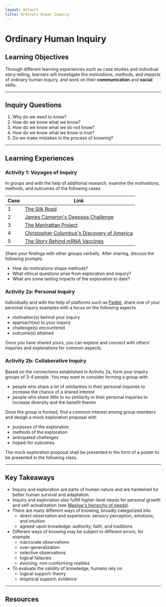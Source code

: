 ```yaml
---
layout: default
title: Ordinary Human Inquiry
---
```


# Ordinary Human Inquiry

## Learning Objectives

Through different learning experiences such as case studies and individual story-telling, learners will investigate the *motivations*, *methods*, and *impacts* of ordinary human inquiry, and work on their **communication** and **social** skills.

---

## Inquiry Questions

1. Why do we need to know?
2. How do we know what we know?
3. How do we know what we do not know?
4. How do we know what we know is true?
5. Do we make mistakes in the process of knowing?

---

## Learning Experiences

### Activity 1: Voyages of Inquiry

In groups and with the help of additional research, examine the motivations, methods, and outcomes of the following cases

|    Case    |    Link    |
| ---------- | ---------- |
| 1 | [The Silk Road](https://www.youtube.com/watch?v=vn3e37VWc0k&ab_channel=TED-Ed) |
| 2 | [James Cameron's Deepsea Challenge](https://www.youtube.com/watch?v=-8r_-79SjpA&ab_channel=NationalGeographic) |
| 3 | [The Manhattan Project](https://www.youtube.com/watch?v=4IqKdf6In_k&ab_channel=SciShow) |
| 4 | [Christopher Columbus's Discovery of America](https://www.youtube.com/watch?v=-E9T6UWaDRA&ab_channel=NativeAmericanHistory) |
| 5 | [The Story Behind mRNA Vaccines](https://www.youtube.com/watch?v=-3x4IMdeFdI&ab_channel=PennMedicine) |

Share your findings with other groups verbally. After sharing, discuss the following prompts:
- How do motivations shape methods?
- What ethical questions arise from exploration and inquiry?
- What are some lasting impacts of the exploration to date?

### Activity 2a: Personal Inquiry

Individually and with the help of platforms such as [Padlet](https://www.padlet.com), share one of your personal inquiry examples with a focus on the following aspects
- motivation(s) behind your inquiry
- approach(es) to your inquiry
- challenge(s) encountered
- outcome(s) attained

Once you have shared yours, you can explore and connect with others' inquiries and explorations for common aspects.

### Activity 2b: Collaborative Inquiry

Based on the connections established in Activity 2a, form your inquiry groups of 3-4 people. You may want to consider forming a group with
- people who share a lot of similarities in their personal inquiries to increase the chance of a shared interest
- people who share little to no similarity in their personal inquiries to increase diversity and the benefit therein

Once the group is formed, find a common interest among group members and design a mock exploration proposal with
- purposes of the exploration
- methods of the exploration
- anticipated challenges
- hoped-for outcomes

The mock exploration proposal shall be presented in the form of a poster to be presented in the following class.

---

## Key Takeaways

- Inquiry and exploration are parts of human nature and are hardwired for better human survival and adaptation.
- Inquiry and exploration also fulfill higher-level needs for personal growth and self-actualization (see [Maslow's hierarchy of needs](https://en.wikipedia.org/wiki/Maslow%27s_hierarchy_of_needs)).
- There are many different ways of knowing, broadly categorized into
   - direct observation and experience: sensory perception, emotions, and intuition
   - agreed-upon knowledge: authority, faith, and traditions
- Different ways of knowing may be subject to different errors, for example
   - inaccurate observations
   - over-generalization
   - selective observations
   - logical fallacies
   - evolving, non-conforming realities
- To evaluate the validity of knowledge, humans rely on
   - logical support: theory
   - empirical support: evidence
 
---

## Resources
